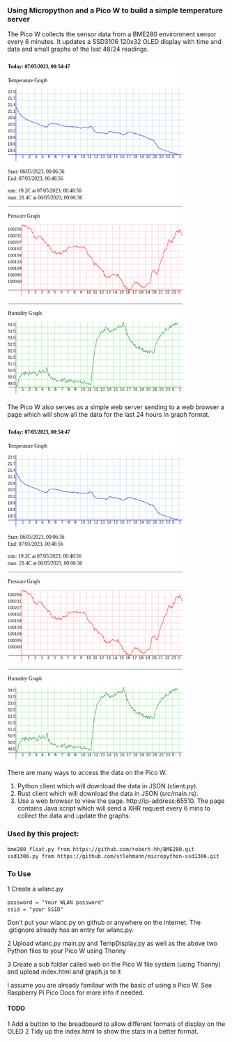 ### Using Micropython and a Pico W to build a simple temperature server

The Pico W collects the sensor data from a BME280 environment sensor every 6 minutes. It updates a
SSD3106 120x32 OLED display with time and data and small graphs of the last 48/24 readings.

![OLED Display](images/OLED.png "OLED Display")

The Pico W also serves as a simple web server sending to a web browser a page which will show all the data for the last 24 hours in graph format.

![Environment Graphs](images/graphs.png "Environment Graphs")

There are many ways to access the data on the Pico W.

1. Python client which will download the data in JSON (client.py).
2. Rust client which will download the data in JSON (src/main.rs).
3. Use a web browser to view the page. http://ip-address:65510. The page contains Java script which will send a XHR request every 6 mins to collect the data and update the graphs.

### Used by this project:

    bme280_float.py from https://github.com/robert-hh/BME280.git
    ssd1306.py from https://github.com/stlehmann/micropython-ssd1306.git
 
### To Use

1 Create a wlanc.py

    password = "Your WLAN password"
    ssid = "your SSID"

Don't put your wlanc.py on github or anywhere on the internet. The .gitignore already has an entry for wlanc.py.

2 Upload wlanc.py main.py and TempDisplay.py as well as the above two Python files to your Pico W using Thonny

3 Create a sub folder called web on the Pico W file system (using Thonny) and upload index.html and graph.js to it

I assume you are already familaur with the basic of using a Pico W. See Raspberry Pi Pico Docs for more info if needed.

#### TODO
1 Add a button to the breadboard to allow different formats of display on the OLED
2 Tidy up the index.html to show the stats in a better format.

